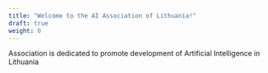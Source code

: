 ```yaml
---
title: "Welcome to the AI Association of Lithuania!"
draft: true
weight: 0
---
```

Association is dedicated to promote development of Artificial Intelligence in Lithuania
